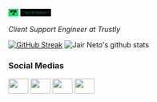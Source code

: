 <p>
 <img  src="/Trustly-logo.png" width=4%">
 <img  src="/PWMBlogo3.png" width=12%;
       background-color: white>
        
</p>
                                        
*Client Support Engineer at Trustly*

[![GitHub Streak](https://github-readme-streak-stats.herokuapp.com/?user=JairNeto1)](https://git.io/streak-stats)
![Jair Neto's github stats](https://github-readme-stats.vercel.app/api?username=JairNeto1&show_icons=true&theme=radical)
                           
<h3 align="left">Social Medias</h3>
<p align="left">
<a href="https://twitter.com/JairMonteiro" target="blank"><img align="center" src="https://cdn.jsdelivr.net/npm/simple-icons@3.0.1/icons/twitter.svg" alt="" height="30" width="40" /></a>
<a href="https://www.linkedin.com/in/jair-monteiro-2a4a55aa/" target="blank"><img align="center" src="https://cdn.jsdelivr.net/npm/simple-icons@3.0.1/icons/linkedin.svg" alt="" height="30" width="40" /></a>
<a href="your link" target="blank"><img align="center" src="https://cdn.jsdelivr.net/npm/simple-icons@3.0.1/icons/instagram.svg" alt="" height="30" width="40" /></a>
<a href="https://www.youtube.com/channel/UC9ciqwerp6HMTNrmMBy3PZw" target="blank"><img align="center" src="https://cdn.jsdelivr.net/npm/simple-icons@3.0.1/icons/youtube.svg" alt="" height="30" width="40" /></a>
</p>
